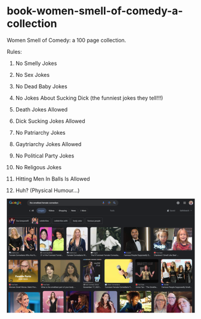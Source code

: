# book-women-smell-of-comedy-a-collection
Women Smell of Comedy: a 100 page collection.

Rules:

1. No Smelly Jokes

2. No Sex Jokes

3. No Dead Baby Jokes

4. No Jokes About Sucking Dick (the funniest jokes they tell!!!)

5. Death Jokes Allowed

6. Dick Sucking Jokes Allowed

7. No Patriarchy Jokes

8. Gaytriarchy Jokes Allowed

9. No Political Party Jokes

10. No Religous Jokes

11. Hitting Men In Balls Is Allowed

12. Huh? (Physical Humour...)

<img src="https://github.com/nathanielburman/book-women-smell-of-comedy-a-collection/blob/main/smelly01.png" width="600px"></img>
